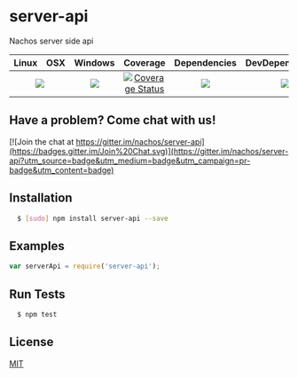 # server-api

Nachos server side api

<table>
  <thead>
    <tr>
      <th>Linux</th>
      <th>OSX</th>
      <th>Windows</th>
      <th>Coverage</th>
      <th>Dependencies</th>
      <th>DevDependencies</th>
    </tr>
  </thead>
  <tbody>
    <tr>
      <td colspan="2" align="center">
        <a href="https://travis-ci.org/nachos/server-api"><img src="https://img.shields.io/travis/nachos/server-api.svg?style=flat-square"></a>
      </td>
      <td align="center">
        <a href="https://ci.appveyor.com/project/noamokman/server-api"><img src="https://img.shields.io/appveyor/ci/nachos/server-api.svg?style=flat-square"></a>
      </td>
      <td align="center">
<a href='https://coveralls.io/r/nachos/server-api'><img src='https://img.shields.io/coveralls/nachos/server-api.svg?style=flat-square' alt='Coverage Status' /></a>
      </td>
      <td align="center">
        <a href="https://david-dm.org/nachos/server-api"><img src="https://img.shields.io/david/nachos/server-api.svg?style=flat-square"></a>
      </td>
      <td align="center">
        <a href="https://david-dm.org/nachos/server-api#info=devDependencies"><img src="https://img.shields.io/david/dev/nachos/server-api.svg?style=flat-square"/></a>
      </td>
    </tr>
  </tbody>
</table>

## Have a problem? Come chat with us!
[![Join the chat at https://gitter.im/nachos/server-api](https://badges.gitter.im/Join%20Chat.svg)](https://gitter.im/nachos/server-api?utm_source=badge&utm_medium=badge&utm_campaign=pr-badge&utm_content=badge)

## Installation
``` bash
  $ [sudo] npm install server-api --save
```

## Examples
``` js
var serverApi = require('server-api');
```

## Run Tests
``` bash
  $ npm test
```

## License

[MIT](LICENSE)
